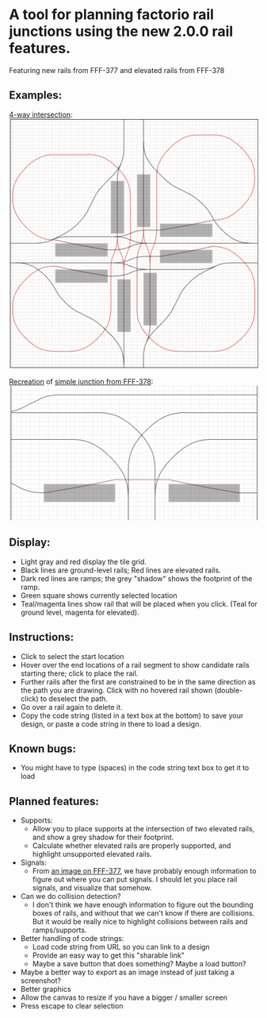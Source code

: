# A tool for planning factorio rail junctions using the new 2.0.0 rail features.

Featuring new rails from FFF-377 and elevated rails from FFF-378

## Examples:

[4-way intersection](4-way-intersection.json):  
![4-way intersection](4-way-intersection.png)

[Recreation](fff-378-simple-junction.json) of [simple junction from FFF-378](https://cdn.factorio.com/assets/blog-sync/fff-378-junction-simple.png):
![simple intersection from fff-378](fff-378-simple-junction.png)

## Display:

- Light gray and red display the tile grid.
- Black lines are ground-level rails; Red lines are elevated rails.
- Dark red lines are ramps; the grey "shadow" shows the footprint of the ramp.
- Green square shows currently selected location
- Teal/magenta lines show rail that will be placed when you click. (Teal for ground level, magenta for elevated).

## Instructions:

- Click to select the start location
- Hover over the end locations of a rail segment to show candidate rails starting there; click to place the rail.
- Further rails after the first are constrained to be in the same direction as the path you are drawing. Click with no hovered rail shown (double-click) to deselect the path.
- Go over a rail again to delete it.
- Copy the code string (listed in a text box at the bottom) to save your design, or paste a code string in there to load a design.

## Known bugs:

- You might have to type (spaces) in the code string text box to get it to load

## Planned features:

- Supports:
  - Allow you to place supports at the intersection of two elevated rails, and show a grey shadow for their footprint.
  - Calculate whether elevated rails are properly supported, and highlight unsupported elevated rails.
- Signals:
  - From [an image on FFF-377](fff-377-signal-positions-and-rail-segment-visualisation-annotated.png), we have probably enough information to figure out where you can put signals. I should let you place rail signals, and visualize that somehow.
- Can we do collision detection?
  - I don't think we have enough information to figure out the bounding boxes of rails, and without that we can't know if there are collisions. But it would be really nice to highlight collisions between rails and ramps/supports.
- Better handling of code strings:
  - Load code string from URL so you can link to a design
  - Provide an easy way to get this "sharable link"
  - Maybe a save button that does something? Maybe a load button?
- Maybe a better way to export as an image instead of just taking a screenshot?
- Better graphics
- Allow the canvas to resize if you have a bigger / smaller screen
- Press escape to clear selection

